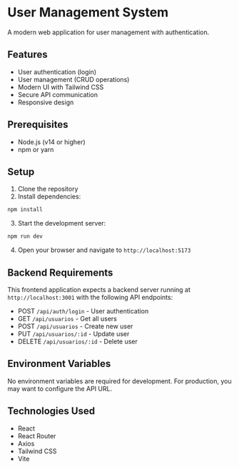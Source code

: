 # User Management System

A modern web application for user management with authentication.

## Features

- User authentication (login)
- User management (CRUD operations)
- Modern UI with Tailwind CSS
- Secure API communication
- Responsive design

## Prerequisites

- Node.js (v14 or higher)
- npm or yarn

## Setup

1. Clone the repository
2. Install dependencies:
```bash
npm install
```

3. Start the development server:
```bash
npm run dev
```

4. Open your browser and navigate to `http://localhost:5173`

## Backend Requirements

This frontend application expects a backend server running at `http://localhost:3001` with the following API endpoints:

- POST `/api/auth/login` - User authentication
- GET `/api/usuarios` - Get all users
- POST `/api/usuarios` - Create new user
- PUT `/api/usuarios/:id` - Update user
- DELETE `/api/usuarios/:id` - Delete user

## Environment Variables

No environment variables are required for development. For production, you may want to configure the API URL.

## Technologies Used

- React
- React Router
- Axios
- Tailwind CSS
- Vite
